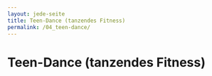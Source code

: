 ```yaml
---
layout: jede-seite
title: Teen-Dance (tanzendes Fitness)
permalink: /04_teen-dance/
---
```


# Teen-Dance (tanzendes Fitness)

